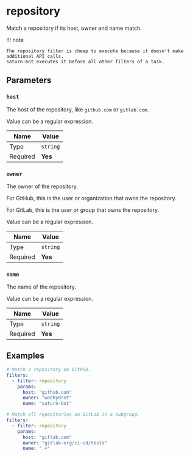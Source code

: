 # repository

Match a repository if its host, owner and name match.

!!! note

    The repository filter is cheap to execute because it doesn't make additional API calls.
    saturn-bot executes it before all other filters of a task.

## Parameters

### `host`

The host of the repository, like `github.com` or `gitlab.com`.

Value can be a regular expression.

| Name     | Value    |
| -------- | -------- |
| Type     | `string` |
| Required | **Yes**  |

### `owner`

The owner of the repository.

For GitHub, this is the user or organization that owns the repository.

For GitLab, this is the user or group that owns the repository.

Value can be a regular expression.

| Name     | Value    |
| -------- | -------- |
| Type     | `string` |
| Required | **Yes**  |

### `name`

The name of the repository.

Value can be a regular expression.

| Name     | Value    |
| -------- | -------- |
| Type     | `string` |
| Required | **Yes**  |

## Examples

```yaml
# Match a repository on GitHub.
filters:
  - filter: repository
    params:
      host: "github.com"
      owner: "wndhydrnt"
      name: "saturn-bot"
```

```yaml
# Match all repositories on GitLab in a subgroup.
filters:
  - filter: repository
    params:
      host: "gitlab.com"
      owner: "gitlab-org/ci-cd/tests"
      name: ".+"
```
